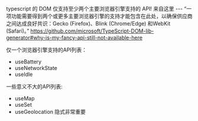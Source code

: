 typescript 的 DOM 仅支持至少两个主要浏览器引擎支持的 API!
来自这里 --- “一项功能需要得到两个或更多主要浏览器引擎的支持才能包含在此处，以确保供应商之间达成良好共识：Gecko (Firefox)、Blink (Chrome/Edge) 和WebKit (Safari)。”
https://github.com/microsoft/TypeScript-DOM-lib-generator#why-is-my-fancy-api-still-not-available-here

仅一个浏览器引擎支持的API列表：
- useBattery
- useNetworkState
- useIdle

一些意义不大的API列表:
- useMap
- useSet
- useGeolocation 隐式非常重要
